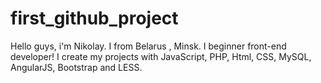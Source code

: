# first_github_project

Hello guys, i'm Nikolay. I from Belarus , Minsk. I beginner front-end developer! 
I  creatе my projects with JavaScript, PHP, Html, CSS, MySQL, AngularJS, Bootstrap and LESS. 
